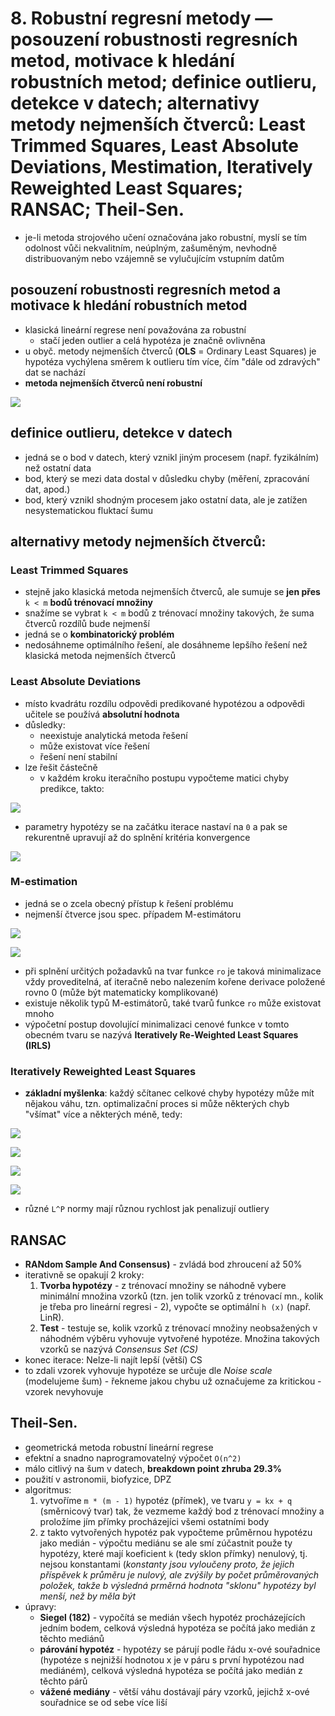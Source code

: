 # 8. Robustnı́ regresnı́ metody — posouzenı́ robustnosti regresnı́ch metod, motivace k hledánı́ robustnı́ch metod; definice outlieru, detekce v datech; alternativy metody nejmenšı́ch čtverců: Least Trimmed Squares, Least Absolute Deviations, Mestimation, Iteratively Reweighted Least Squares; RANSAC; Theil-Sen.
- je-li metoda strojového učení označována jako robustní, myslí se tím odolnost vůči nekvalitním, neúplným, zašuměným, nevhodně distribuovaným nebo vzájemně se vylučujícím vstupním datům


## posouzenı́ robustnosti regresnı́ch metod a motivace k hledánı́ robustnı́ch metod
- klasická lineární regrese není považována za robustní
    - stačí jeden outlier a celá hypotéza je značně ovlivněna
- u obyč. metody nejmenších čtverců (**OLS** = Ordinary Least Squares) je hypotéza vychýlena směrem k outlieru tím více, čím "dále od zdravých" dat se nachází
- **metoda nejmenších čtverců není robustní**

![](res/motive.png)

## definice outlieru, detekce v datech
- jedná se o bod v datech, který vznikl jiným procesem (např. fyzikálním) než ostatní data
- bod, který se mezi data dostal v důsledku chyby (měření, zpracování dat, apod.)
- bod, který vznikl shodným procesem jako ostatní data, ale je zatížen nesystematickou fluktací šumu

## alternativy metody nejmenšı́ch čtverců:

### Least Trimmed Squares
- stejně jako klasická metoda nejmenších čtverců, ale sumuje se **jen přes** `k < m` **bodů trénovací množiny**
- snažíme se vybrat `k < m` bodů z trénovací množiny takových, že suma čtverců rozdílů bude nejmenší
- jedná se o **kombinatorický problém**
- nedosáhneme optimálního řešení, ale dosáhneme lepšího řešení než klasická metoda nejmenších čtverců

### Least Absolute Deviations
- místo kvadrátu rozdílu odpovědi predikované hypotézou a odpovědi učitele se používá **absolutní hodnota**
- důsledky:
    - neexistuje analytická metoda řešení
    - může existovat více řešení
    - řešení není stabilní
- lze řešit částečně
    - v každém kroku iteračního postupu vypočteme matici chyby predikce, takto:

![](res/lad.png)

- parametry hypotézy se na začátku iterace nastaví na `0` a pak se rekurentně upravují až do splnění kritéria konvergence

![](res/lad-2.png)

### M-estimation
- jedná se o zcela obecný přístup k řešení problému
- nejmenší čtverce jsou spec. případem M-estimátoru

![](res/mestimation.png)

![](res/mestimation-2.png)

- při splnění určitých požadavků na tvar funkce `ro` je taková minimalizace vždy proveditelná, ať iteračně nebo nalezením kořene derivace položené rovno 0 (může být matematicky komplikované)
- existuje několik typů M-estimátorů, také tvarů funkce `ro` může existovat mnoho
- výpočetní postup dovolující minimalizaci cenové funkce v tomto obecném tvaru se nazývá **Iteratively Re-Weighted Least Squares (IRLS)**

### Iteratively Reweighted Least Squares
- **základní myšlenka**: každý sčítanec celkové chyby hypotézy může mít nějakou váhu, tzn. optimalizační proces si může některých chyb "všímat" více a některých méně, tedy:

![](res/irls.png)

![](res/irls-2.png)

![](res/irls-3.png)

![](res/irls-4.png)

- různé `L^P` normy mají různou rychlost jak penalizují outliery

## RANSAC

- **RANdom Sample And Consensus)** - zvládá bod zhroucení až 50%
- iterativně se opakují 2 kroky:
    1. **Tvorba hypotézy** - z trénovací množiny se náhodně vybere minimální množina vzorků (tzn. jen tolik vzorků z trénovací mn., kolik je třeba pro lineární regresi - 2), vypočte se optimální `h (x)` (např. LinR).
    2. **Test** - testuje se, kolik vzorků z trénovací množiny neobsažených v náhodném výběru vyhovuje vytvořené hypotéze. Množina takových vzorků se nazývá _Consensus Set (CS)_
- konec iterace: Nelze-li najít lepší (větší) CS
- to zdali vzorek vyhovuje hypotéze se určuje dle _Noise scale_ (modelujeme šum) - řekneme jakou chybu už označujeme za kritickou - vzorek nevyhovuje


## Theil-Sen.
- geometrická metoda robustní lineární regrese
- efektní a snadno naprogramovatelný výpočet `O(n^2)`
- málo citlivý na šum v datech, **breakdown point zhruba 29.3%**
- použití v astronomii, biofyzice, DPZ
- algoritmus:
    1. vytvoříme `m * (m - 1)` hypotéz (přímek), ve tvaru `y = kx + q` (směrnicový tvar) tak, že vezmeme každý bod z trénovací množiny a proložíme jím přímky procházejíci všemi ostatními body
    2. z takto vytvořených hypotéz pak vypočteme průměrnou hypotézu jako medián - výpočtu mediánu se ale smí zúčastnit použe ty hypotézy, které mají koeficient `k` (tedy sklon přímky) nenulový, tj. nejsou konstantami (*konstanty jsou vyloučeny proto, že jejich příspěvek k průměru je nulový, ale zvýšily by počet průměrovaných položek, takže b výsledná prměrná hodnota "sklonu" hypotézy byl menší, než by měla být* 
- úpravy:
    - **Siegel (182)** - vypočítá se medián všech hypotéz procházejících jedním bodem, celková výsledná hypotéza se počítá jako medián z těchto mediánů
    - **párování hypotéz** - hypotézy se párují podle řádu x-ové souřadnice (hypotéze s nejnižší hodnotou x je v páru s první hypotézou nad mediáném), celková výsledná hypotéza se počítá jako medián z těchto párů
    - **vážené mediány** - větší váhu dostávají páry vzorků, jejichž x-ové souřadnice se od sebe více liší
    

